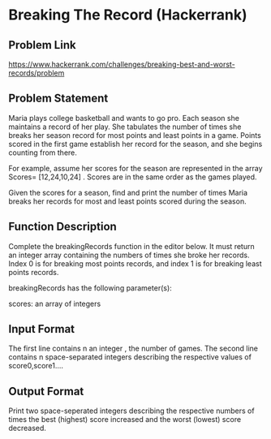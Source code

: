 
# Breaking The Record (Hackerrank)

## Problem Link
https://www.hackerrank.com/challenges/breaking-best-and-worst-records/problem

## Problem Statement
Maria plays college basketball and wants to go pro. Each season she maintains a record of her play. She tabulates the number of times she breaks her season record for most points and least points in a game. Points scored in the first game establish her record for the season, and she begins counting from there.

For example, assume her scores for the season are represented in the array Scores= [12,24,10,24] . Scores are in the same order as the games played.



Given the scores for a season, find and print the number of times Maria breaks her records for most and least points scored during the season.

## Function Description
Complete the breakingRecords function in the editor below. It must return an integer array containing the numbers of times she broke her records. Index 0 is for breaking most points records, and index 1 is for breaking least points records.

breakingRecords has the following parameter(s):

scores: an array of integers

## Input Format
The first line contains n an integer , the number of games.
The second line contains n space-separated integers describing the respective values of score0,score1....

## Output Format
Print two space-seperated integers describing the respective numbers of times the best (highest) score increased and the worst (lowest) score decreased.
